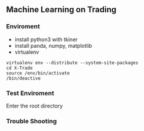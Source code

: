 

## Machine Learning on Trading

### Enviroment

- install python3 with tkiner
- install panda, numpy, matplotlib
- virtualenv
```
virtualenv env --distribute --system-site-packages
cd X-Trade
source /env/bin/activate
/bin/deactive
```
### Test Enviroment

Enter the root directory 


### Trouble Shooting





